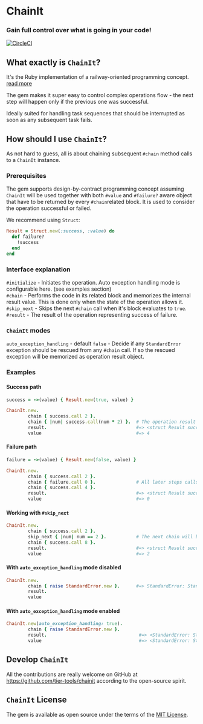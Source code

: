 # ChainIt
### Gain full control over what is going in your code!
[![CircleCI](https://circleci.com/gh/tier-tools/chainit/tree/master.svg?style=svg)](https://circleci.com/gh/tier-tools/chainit/tree/master)

## What exactly is `ChainIt`?
It's the  Ruby implementation of a railway-oriented programming concept. <a href="https://fsharpforfunandprofit.com/rop">read more</a>

The gem makes it super easy to control complex operations flow - the next step will happen only if the previous one was successful.

Ideally suited for handling task sequences that should be  interrupted as soon as any subsequent task fails.

## How should I use `ChainIt`?
As not hard to guess, all is about chaining subsequent `#chain` method calls to a `ChainIt` instance.

### Prerequisites
The gem supports design-by-contract programming concept assuming `ChainIt` will be used together with both `#value` and `#failure?` aware object that have to be returned by every `#chain`related block. It is used to consider the operation successful or failed.

We recommend using `Struct`:

```ruby
Result = Struct.new(:success, :value) do
  def failure?
    !success
  end
end

```
### Interface explanation
`#initialize` - Initiates the operation. Auto exception handling mode is configurable here. (see examples section)</br>
`#chain` - Performs the code in its related block and memorizes the internal result value. This is done only when the state of the operation allows it.</br>
`#skip_next` - Skips the next `#chain` call when it's block evaluates to `true`.</br>
`#result` - The result of the operation representing success of failure. </br>

### `ChainIt` modes
`auto_exception_handling` - default `false` - Decide if any `StandardError` exception should be rescued from any `#chain` call. If so the rescued exception will be memorized as operation result object.

### Examples </br>
#### Success path
```ruby
success = ->(value) { Result.new(true, value) }

ChainIt.new.
        chain { success.call 2 }.               
        chain { |num| success.call(num * 2) }.  # The operation result is passed as block argument if used.
        result.                                 #=> <struct Result success=true, value=4>
        value                                   #=> 4

```

#### Failure path
```ruby
failure = ->(value) { Result.new(false, value) }

ChainIt.new.
        chain { success.call 2 }.
        chain { failure.call 0 }.               # All later steps calls will be skipped.
        chain { success.call 4 }.
        result.                                 #=> <struct Result success=false, value=0>
        value                                   #=> 0
```
#### Working with `#skip_next`
```ruby
ChainIt.new.
        chain { success.call 2 }.               
        skip_next { |num| num == 2 }.           # The next chain will be skipped as the block evaluates to true.
        chain { success.call 8 }.              
        result.                                 #=> <struct Result success=true, value=2>
        value                                   #=> 2
```

#### With `auto_exception_handling` mode disabled
```ruby
ChainIt.new.
        chain { raise StandardError.new }.      #=> StandardError: StandardError                             
        result.                                 
        value
```

#### With `auto_exception_handling` mode enabled
```ruby
ChainIt.new(auto_exception_handling: true).
        chain { raise StandardError.new }.
        result.                                  #=> <StandardError: StandardError>
        value                                    #=> <StandardError: StandardError>
```

## Develop `ChainIt`
All the contributions are really welcome on GitHub at https://github.com/tier-tools/chainit according to the open-source spirit.

## `ChainIt` License
The gem is available as open source under the terms of the [MIT License](http://opensource.org/licenses/MIT).
